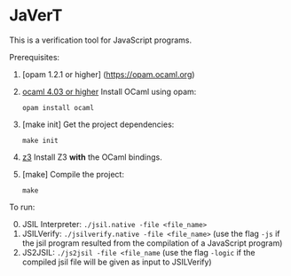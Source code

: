 # JaVerT

This is a verification tool for JavaScript programs. 

Prerequisites:

1. [opam 1.2.1 or higher] (https://opam.ocaml.org) 

2. [ocaml 4.03 or higher]([http://caml.inria.fr/ocaml/index.en.html)
    Install OCaml using opam:
    
    `opam install ocaml`

3. [make init]
    Get the project dependencies:

    `make init`

4. [z3](https://github.com/Z3Prover/z3)
    Install Z3 **with** the OCaml bindings.


5. [make]
    Compile the project:

    `make`

To run:

0.  JSIL Interpreter: `./jsil.native -file <file_name>`
1.  JSILVerify: `./jsilverify.native -file <file_name>` 
    (use the flag `-js` if the jsil program resulted from the compilation of a JavaScript program)
3.  JS2JSIL: `./js2jsil -file <file_name`
    (use the flag `-logic` if the compiled jsil file will be given as input to JSILVerify) 




